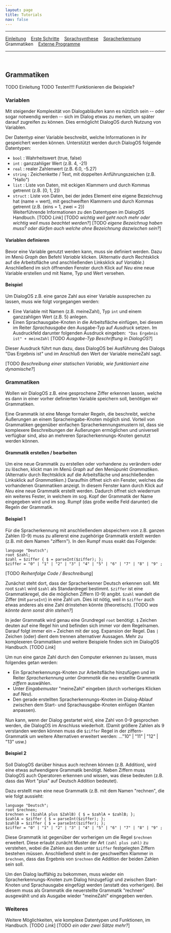 ```yaml
---
layout: page
title: Tutorials
nav: false
---
```


---
[Einleitung](/tutorials.html) &nbsp;&nbsp; [Erste Schritte](ersteschritte.html) &nbsp;&nbsp; [Sprachsynthese](sprachsynthese.html) &nbsp;&nbsp; [Spracherkennung](spracherkennung.html) &nbsp;&nbsp; Grammatiken &nbsp;&nbsp; [Externe Programme](extprogramme.html)

---
&nbsp;
## Grammatiken

TODO Einleitung
TODO Testen!!!! Funktionieren die Beispiele?

### Variablen
Mit steigender Komplexität von Dialogabläufen kann es nützlich sein -- oder sogar notwendig werden -- sich im Dialog etwas zu merken, um später darauf zugreifen zu können. Dies ermöglicht DialogOS durch Nutzung von Variablen.

Der Datentyp einer Variable beschreibt, welche Informationen in ihr gespeichert werden können. Unterstützt werden durch DialogOS folgende Datentypen:
* `bool` : Wahrheitswert (true, false)
* `int` : ganzzahliger Wert (z.B. 4, -21) 
* `real` : realer Zahlenwert (z.B. 6.0, -5.27) 
* `string` : Zeichenkette / Text, mit doppelten Anführungszeichen (z.B. "Hallo")
* `list` : Liste von Daten, mit eckigen Klammern und durch Kommas getrennt (z.B. [0, 1, 2])
* `struct` : Liste von Daten, bei der jedes Element eine eigene Bezeichnug hat (name = wert), mit geschweiften Klammern und durch Kommas getrennt (z.B.  {eins = 1, zwei = 2})  
Weiterführende Informationen zu den Datentypen im DialogOS Handbuch. [TODO *Link*] [TODO *wichtig weil geht noch mehr oder wichtig weil muss beachtet werden?*]
[TODO *eigene Bezeichnug haben muss? oder dürfen auch welche ohne Bezeichnung dazwischen sein?*]

#### Variablen definieren
Bevor eine Variable genutzt werden kann, muss sie definiert werden. Dazu im Menü *Graph* den Befehl *Variable* klicken. (Alternativ durch Rechtsklick auf die Arbeitsfläche und anschließenden Linksklick auf *Variable*.) Anschließend im sich öffnenden Fenster durch Klick auf *Neu* eine neue Variable erstellen und mit Name, Typ und Wert versehen. 

#### Beispiel
Um DialogOS z.B. eine ganze Zahl aus einer Variable aussprechen zu lassen, muss wie folgt vorgegangen werden: 
* Eine Variable mit Namen (z.B. meineZahl), Typ `int` und einem ganzzahligen Wert (z.B. 5) anlegen. 
* Einen Sprachausgabe-Knoten in die Arbeitsfläche einfügen, bei diesem im Reiter *Sprachausgabe* den Ausgabe-Typ auf *Ausdruck* setzen. Im Ausdruckfeld darunter folgenden Ausdruck eingeben: &nbsp;`"Das Ergebnis ist" + meineZahl` [TODO *Ausgabe-Typ Beschriftung in DialogOS?*]

Dieser Ausdruck führt nun dazu, dass DialogOS bei Ausführung des Dialogs "Das Ergebnis ist" und im Anschluß den Wert der Variable meineZahl sagt. 

[TODO *Beschreibung einer statischen Variable, wie funktioniert eine dynamische?*]

<!--
Tipp: Der Name einer Variable kann beliebig gewählt werden, muss aber bei Benennung der Variable und ihrer Nutzung im Ausdruck gleich sein. [TODO *nötig?*]
-->

### Grammatiken
Wollen wir DialogOS z.B. eine gesprochene Ziffer erkennen lassen, welche es dann in einer vorher definierten Variable speichern soll, benötigen wir Grammatiken.

Eine Grammatik ist eine Menge formaler Regeln, die beschreibt, welche Äußerungen an einem Spracheingabe-Knoten möglich sind. Vorteil von Grammatiken gegenüber einfachen Spracherkennungsmustern ist, dass sie komplexere Beschreibungen der Äußerungen ermöglichen und universell verfügbar sind, also an mehreren Spracherkennungs-Knoten genutzt werden können.

#### Grammatik erstellen / bearbeiten
Um eine neue Grammatik zu erstellen oder vorhandene zu verändern oder zu löschen, klickt man im Menü *Graph* auf den Menüpunkt *Grammatiken*. (Alternativ durch Rechtsklick auf die Arbeitsfläche und anschließenden Linksklick auf *Grammatiken*.) Daraufhin öffnet sich ein Fenster, welches die vorhandenen Grammatiken anzeigt. In diesem Fenster kann durch Klick auf *Neu* eine neue Grammatik erstellt werden. Dadurch öffnet sich wiederrum ein weiteres Fester, in welchem im sog. Kopf der Grammatik der Name eingegeben wird und im sog. Rumpf (das große weiße Feld darunter) die Regeln der Grammatik.

#### Beispiel 1
Für die Spracherkennung mit anschließendem abspeichern von z.B. ganzen Zahlen (0-9) muss zu allererst eine zugehörige Grammatik erstellt werden (z.B. mit dem Namen "ziffern"). In den Rumpf muss exakt das Folgende:

```
language "Deutsch";
root $zahl;
$zahl = $ziffer { $ = parseInt($ziffer); };
$ziffer = "0" | "1" | "2" | "3" | "4" | "5" | "6" | "7" | "8" | "9" ;
```
[TODO *Reihenfolge Code / Beschreibung*]

Zunächst steht dort, dass der Spracherkenner Deutsch erkennen soll. Mit root `$zahl` wird `$zahl` als Standardregel bestimmt. `$ziffer` ist eine Grammatikregel, die die möglichen Ziffern (0-9) angibt. `$zahl` wandelt die Ziffer (mit `parseInt`) in eine Zahl um. Dies ist nötig, weil in `$ziffer` auch etwas anderes als eine Zahl drinstehen könnte (theoretisch). [TODO *was könnte denn sonst drin stehen?*]

In jeder Grammatik wird genau eine Grundregel `root` benötigt. `$` Zeichen deuten auf eine Regel hin und befinden sich immer vor dem Regelnamen. Darauf folgt immer ein `=` Zeichen mit der sog. Expansion der Regel. Das `|` Zeichen (oder) dient dem trennen alternativer Aussagen. Mehr zu komplexeren Grammatiken und weitere Beispiele finden sich im DialogOS Handbuch. [TODO *Link*]

Um nun eine ganze Zahl durch den Computer erkennen zu lassen, muss folgendes getan werden: 
* Ein Spracherkennungs-Knoten zur Arbeitsfläche hinzufügen und im Reiter *Spracherkennung* unter *Grammatik* die neu erstellte Grammatik *ziffern* auswählen. 
* Unter *Eingabemuster* "meineZahl" eingeben (durch vorheriges Klicken auf *Neu*).
* Den gerade erstellten Spracherkennungs-Knoten im Dialog-Ablauf zwischen dem Start- und Sprachausgabe-Knoten einfügen (Kanten anpassen). 

<!--
* Jetzt kann die Spracherkennung eine Ziffer erkennen und diese in der vorher erstellten Variable "meineZahl" abspeichern.
-->

Nun kann, wenn der Dialog gestartet wird, eine Zahl von 0-9 gesprochen werden, die DialogOS im Anschluss wiederholt.
(Damit größere Zahlen als 9 verstanden werden können muss die `$ziffer` Regel in der ziffern-Grammatik um weitere Alternativen erweitert werden: ..."10" | "11" | "12" | "13" usw.)

#### Beispiel 2
Soll DialogOS darüber hinaus auch rechnen können (z.B. Addition), wird eine etwas aufwendigere Grammatik benötigt. Neben Ziffern muss DialogOS auch Operatoren erkennen und wissen, was diese bedeuten (z.B. dass das Wort "plus" auf Deutsch Addition bedeutet).

Dazu erstellt man eine neue Grammatik (z.B. mit dem Namen "rechnen", die wie folgt aussieht:

```
language "Deutsch";
root $rechnen;
$rechnen = ($zahlA plus $ZahlB) { $ = $zahlA + $zahlB; };
$zahlA = $ziffer { $ = parseInt($ziffer); };
$zahlB = $ziffer { $ = parseInt($ziffer); };
$ziffer = "0" | "1" | "2" | "3" | "4" | "5" | "6" | "7" | "8" | "9" ;
```

Diese Grammatik ist gegenüber der vorherigen um die Regel `$rechnen` erweitert. Diese erlaubt zunächt Muster der Art `(zahl plus zahl)` zu verstehen, wobei die Zahlen aus den unter `$ziffer` festgelegten Ziffern bestehen müssen. Anschließend steht in der geschweiften Klammer in 
`$rechnen`, dass das Ergebnis von `$rechnen` die Addition der beiden Zahlen sein soll.

Um den Dialog lauffähig zu bekommen, muss wieder ein Spracherkennungs-Knoten zum Dialog hinzugefügt und zwischen Start-Knoten und Sprachausgabe eingefügt werden (anstatt des vorherigen). Bei diesem muss als Grammatik die neuerstellte Grammatik "rechnen" ausgewählt und als Ausgabe wieder "meineZahl" eingegeben werden.

### Weiteres
Weitere Möglichkeiten, wie komplexe Datentypen und Funktionen, im Handbuch. [TODO *Link*] [TODO *ein oder zwei Sätze mehr?*]

